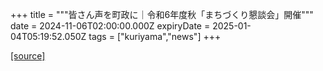+++
title = """皆さん声を町政に｜令和6年度秋「まちづくり懇談会」開催"""
date = 2024-11-06T02:00:00.000Z
expiryDate = 2025-01-04T05:19:52.050Z
tags = ["kuriyama","news"]
+++


[[source]](https://www.town.kuriyama.hokkaido.jp/site/matikon/29403.html)
